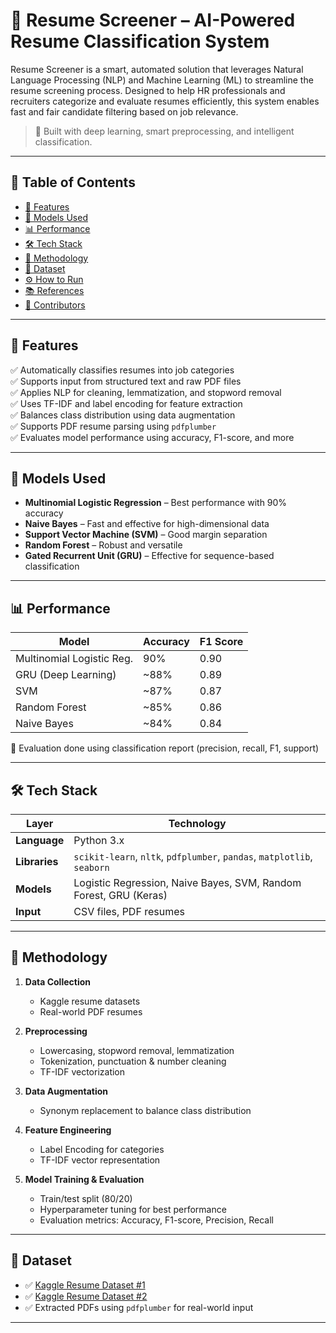 # 🤖 Resume Screener – AI-Powered Resume Classification System

Resume Screener is a smart, automated solution that leverages Natural Language Processing (NLP) and Machine Learning (ML) to streamline the resume screening process. Designed to help HR professionals and recruiters categorize and evaluate resumes efficiently, this system enables fast and fair candidate filtering based on job relevance.

> 🧠 Built with deep learning, smart preprocessing, and intelligent classification.

---

## 📌 Table of Contents

- [🚀 Features](#-features)
- [🧪 Models Used](#-models-used)
- [📊 Performance](#-performance)
- [🛠️ Tech Stack](#-tech-stack)
- [🧬 Methodology](#-methodology)
- [📁 Dataset](#-dataset)
- [⚙️ How to Run](#-how-to-run)
- [📚 References](#-references)
- [👥 Contributors](#-contributors)

---

## 🚀 Features

✅ Automatically classifies resumes into job categories  
✅ Supports input from structured text and raw PDF files  
✅ Applies NLP for cleaning, lemmatization, and stopword removal  
✅ Uses TF-IDF and label encoding for feature extraction  
✅ Balances class distribution using data augmentation  
✅ Supports PDF resume parsing using `pdfplumber`  
✅ Evaluates model performance using accuracy, F1-score, and more

---

## 🧪 Models Used

- **Multinomial Logistic Regression** – Best performance with 90% accuracy  
- **Naive Bayes** – Fast and effective for high-dimensional data  
- **Support Vector Machine (SVM)** – Good margin separation  
- **Random Forest** – Robust and versatile  
- **Gated Recurrent Unit (GRU)** – Effective for sequence-based classification

---

## 📊 Performance

| Model                       | Accuracy | F1 Score |
|----------------------------|----------|----------|
| Multinomial Logistic Reg.  | 90%      | 0.90     |
| GRU (Deep Learning)        | ~88%     | 0.89     |
| SVM                        | ~87%     | 0.87     |
| Random Forest              | ~85%     | 0.86     |
| Naive Bayes                | ~84%     | 0.84     |

📌 Evaluation done using classification report (precision, recall, F1, support)

---

## 🛠️ Tech Stack

| Layer         | Technology                                  |
|---------------|---------------------------------------------|
| **Language**  | Python 3.x                                  |
| **Libraries** | `scikit-learn`, `nltk`, `pdfplumber`, `pandas`, `matplotlib`, `seaborn` |
| **Models**    | Logistic Regression, Naive Bayes, SVM, Random Forest, GRU (Keras) |
| **Input**     | CSV files, PDF resumes                      |

---

## 🧬 Methodology

1. **Data Collection**  
   - Kaggle resume datasets  
   - Real-world PDF resumes

2. **Preprocessing**  
   - Lowercasing, stopword removal, lemmatization  
   - Tokenization, punctuation & number cleaning  
   - TF-IDF vectorization

3. **Data Augmentation**  
   - Synonym replacement to balance class distribution

4. **Feature Engineering**  
   - Label Encoding for categories  
   - TF-IDF vector representation

5. **Model Training & Evaluation**  
   - Train/test split (80/20)  
   - Hyperparameter tuning for best performance  
   - Evaluation metrics: Accuracy, F1-score, Precision, Recall

---

## 📁 Dataset

- ✅ [Kaggle Resume Dataset #1](https://www.kaggle.com/datasets/gauravduttakiit/resume-dataset)  
- ✅ [Kaggle Resume Dataset #2](https://www.kaggle.com/datasets/snehaanbhawal/resume-dataset)  
- ✅ Extracted PDFs using `pdfplumber` for real-world input

---
